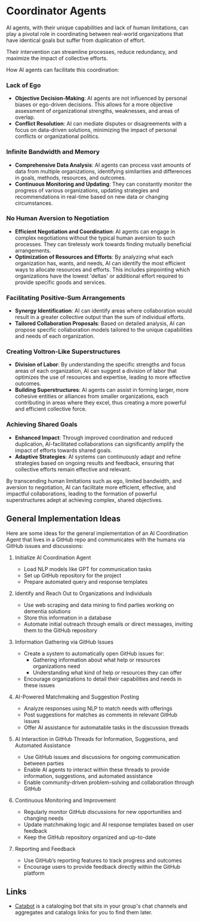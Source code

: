 # Coordinator Agents

AI agents, with their unique capabilities and lack of human limitations, can play a pivotal role in coordinating between real-world organizations that have identical goals but suffer from duplication of effort. 

Their intervention can streamline processes, reduce redundancy, and maximize the impact of collective efforts. 

How AI agents can facilitate this coordination:

### Lack of Ego
- **Objective Decision-Making**: AI agents are not influenced by personal biases or ego-driven decisions. This allows for a more objective assessment of organizational strengths, weaknesses, and areas of overlap.
- **Conflict Resolution**: AI can mediate disputes or disagreements with a focus on data-driven solutions, minimizing the impact of personal conflicts or organizational politics.

### Infinite Bandwidth and Memory
- **Comprehensive Data Analysis**: AI agents can process vast amounts of data from multiple organizations, identifying similarities and differences in goals, methods, resources, and outcomes.
- **Continuous Monitoring and Updating**: They can constantly monitor the progress of various organizations, updating strategies and recommendations in real-time based on new data or changing circumstances.

### No Human Aversion to Negotiation
- **Efficient Negotiation and Coordination**: AI agents can engage in complex negotiations without the typical human aversion to such processes. They can tirelessly work towards finding mutually beneficial arrangements.
- **Optimization of Resources and Efforts**: By analyzing what each organization has, wants, and needs, AI can identify the most efficient ways to allocate resources and efforts. This includes pinpointing which organizations have the lowest 'deltas' or additional effort required to provide specific goods and services.

### Facilitating Positive-Sum Arrangements
- **Synergy Identification**: AI can identify areas where collaboration would result in a greater collective output than the sum of individual efforts.
- **Tailored Collaboration Proposals**: Based on detailed analysis, AI can propose specific collaboration models tailored to the unique capabilities and needs of each organization.

### Creating Voltron-Like Superstructures
- **Division of Labor**: By understanding the specific strengths and focus areas of each organization, AI can suggest a division of labor that optimizes the use of resources and expertise, leading to more effective outcomes.
- **Building Superstructures**: AI agents can assist in forming larger, more cohesive entities or alliances from smaller organizations, each contributing in areas where they excel, thus creating a more powerful and efficient collective force.

### Achieving Shared Goals
- **Enhanced Impact**: Through improved coordination and reduced duplication, AI-facilitated collaborations can significantly amplify the impact of efforts towards shared goals.
- **Adaptive Strategies**: AI systems can continuously adapt and refine strategies based on ongoing results and feedback, ensuring that collective efforts remain effective and relevant.

By transcending human limitations such as ego, limited bandwidth, and aversion to negotiation, AI can facilitate more efficient, effective, and impactful collaborations, leading to the formation of powerful superstructures adept at achieving complex, shared objectives.


## General Implementation Ideas

Here are some ideas for the general implementation of an AI Coordination Agent that lives in a GitHub repo and communicates with the humans via GitHub issues and discussions:

1. Initialize AI Coordination Agent
   - Load NLP models like GPT for communication tasks
   - Set up GitHub repository for the project
   - Prepare automated query and response templates

2. Identify and Reach Out to Organizations and Individuals
   - Use web scraping and data mining to find parties working on dementia solutions
   - Store this information in a database
   - Automate initial outreach through emails or direct messages, inviting them to the GitHub repository

3. Information Gathering via GitHub Issues
   - Create a system to automatically open GitHub issues for:
     - Gathering information about what help or resources organizations need
     - Understanding what kind of help or resources they can offer
   - Encourage organizations to detail their capabilities and needs in these issues

4. AI-Powered Matchmaking and Suggestion Posting
   - Analyze responses using NLP to match needs with offerings
   - Post suggestions for matches as comments in relevant GitHub issues
   - Offer AI assistance for automatable tasks in the discussion threads

5. AI Interaction in GitHub Threads for Information, Suggestions, and Automated Assistance
   - Use GitHub issues and discussions for ongoing communication between parties
   - Enable AI agents to interact within these threads to provide information, suggestions, and automated assistance
   - Enable community-driven problem-solving and collaboration through GitHub

6. Continuous Monitoring and Improvement
   - Regularly monitor GitHub discussions for new opportunities and changing needs
   - Update matchmaking logic and AI response templates based on user feedback
   - Keep the GitHub repository organized and up-to-date

7. Reporting and Feedback
   - Use GitHub’s reporting features to track progress and outcomes
   - Encourage users to provide feedback directly within the GitHub platform

## Links

- [Catabot](https://www.catalist.network/catabot) is a cataloging bot that sits in your group's chat channels and aggregates and catalogs links for you to find them later.


